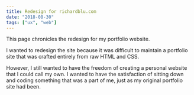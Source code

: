 ```yaml
---
title: Redesign for richardblu.com
date: "2018-08-30"
tags: ["ux", "web"]
---
```


This page chronicles the redesign for my portfolio website.

I wanted to redesign the site because it was difficult to maintain a portfolio site that was crafted entirely from raw HTML and CSS.

However, I still wanted to have the freedom of creating a personal website that I could call my own. I wanted to have the satisfaction of sitting down and coding something that was a part of me, just as my original portfolio site had been.